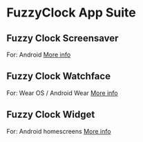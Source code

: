 # FuzzyClock App Suite

## Fuzzy Clock Screensaver
For: Android
[More info](./screensaver)

## Fuzzy Clock Watchface
For: Wear OS / Android Wear
[More info](./watchface)

## Fuzzy Clock Widget
For: Android homescreens
[More info](./widget)
